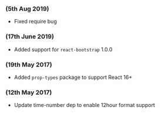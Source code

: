 ### (5th Aug 2019)
- Fixed require bug

### (17th June 2019)
- Added support for `react-bootstrap` 1.0.0 

### (19th May 2017)
- Added `prop-types` package to support React 16+

### (12th May 2017)
- Update time-number dep to enable 12hour format support
